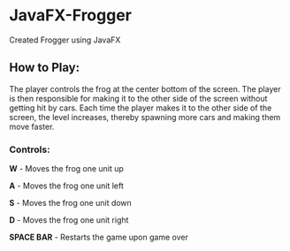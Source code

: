 # JavaFX-Frogger
Created Frogger using JavaFX

## How to Play: 
The player controls the frog at the center bottom of the screen. The player is then responsible for making it to the other side of the screen without getting hit by cars. Each time the player makes it to the other side of the screen, the level increases, thereby spawning more cars and making them move faster.

### Controls: 
**W** - Moves the frog one unit up

**A** - Moves the frog one unit left

**S** - Moves the frog one unit down

**D** - Moves the frog one unit right

**SPACE BAR** - Restarts the game upon game over
